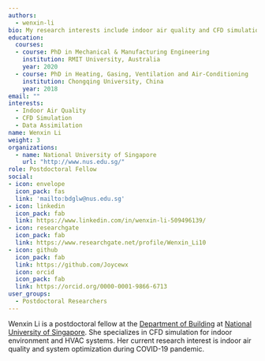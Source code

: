 ```yaml
---
authors:
  - wenxin-li
bio: My research interests include indoor air quality and CFD simulation.
education:
  courses:
  - course: PhD in Mechanical & Manufacturing Engineering
    institution: RMIT University, Australia
    year: 2020
  - course: PhD in Heating, Gasing, Ventilation and Air-Conditioning
    institution: Chongqing University, China
    year: 2018
email: ""
interests:
  - Indoor Air Quality
  - CFD Simulation
  - Data Assimilation
name: Wenxin Li
weight: 3
organizations:
  - name: National University of Singapore
    url: "http://www.nus.edu.sg/"
role: Postdoctoral Fellow
social:
- icon: envelope
  icon_pack: fas
  link: 'mailto:bdglw@nus.edu.sg'
- icon: linkedin
  icon_pack: fab
  link: https://www.linkedin.com/in/wenxin-li-509496139/
- icon: researchgate
  icon_pack: fab
  link: https://www.researchgate.net/profile/Wenxin_Li10
- icon: github
  icon_pack: fab
  link: https://github.com/Joycewx
  icon: orcid
  icon_pack: fab
  link: https://orcid.org/0000-0001-9866-6713
user_groups:
  - Postdoctoral Researchers
---
```


Wenxin Li is a postdoctoral fellow at the [Department of
Building](https://www.sde.nus.edu.sg/bdg/) at [National University of
Singapore]( http://www.nus.edu.sg/). She specializes in CFD simulation for
indoor environment and HVAC systems. Her current research interest is indoor air
quality and system optimization during COVID-19 pandemic.
